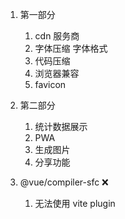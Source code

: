 1. 第一部分
	1. cdn 服务商
	2. 字体压缩 字体格式
	3. 代码压缩
	4. 浏览器兼容
	5. favicon
2. 第二部分
	1. 统计数据展示
	2. PWA
	3. 生成图片
	4. 分享功能

1. @vue/compiler-sfc ❌
	1. 无法使用 vite plugin